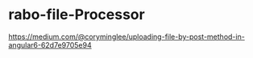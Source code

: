 # rabo-file-Processor

https://medium.com/@coryminglee/uploading-file-by-post-method-in-angular6-62d7e9705e94
